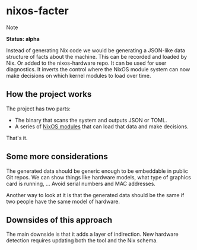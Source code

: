 # nixos-facter

> [!NOTE]
> **Status: alpha**

Instead of generating Nix code we would be generating a JSON-like data structure of facts about the machine.
This can be recorded and loaded by Nix. Or added to the nixos-hardware repo.
It can be used for user diagnostics.
It inverts the control where the NixOS module system can now make decisions on which kernel modules to load over time.

## How the project works

The project has two parts:

-   The binary that scans the system and outputs JSON or TOML.
-   A series of [NixOS modules](https://github.com/numtide/nixos-facter-modules) that can load that data and make decisions.

That's it.

## Some more considerations

The generated data should be generic enough to be embeddable in public Git repos.
We can show things like hardware models, what type of graphics card is running, ...
Avoid serial numbers and MAC addresses.

Another way to look at it is that the generated data should be the same if two people have the same model of hardware.

## Downsides of this approach

The main downside is that it adds a layer of indirection. New hardware detection requires updating both the tool and the Nix schema.
